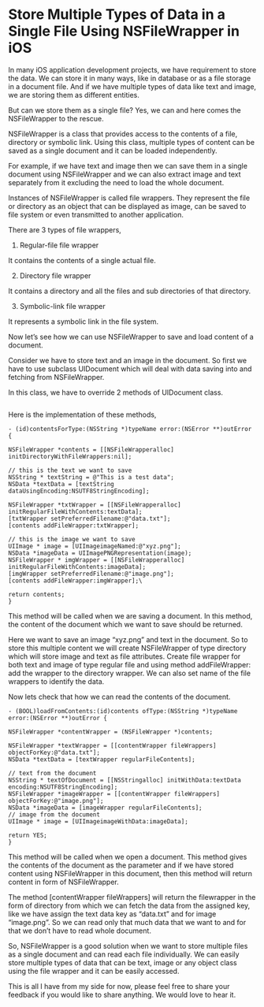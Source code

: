 Store Multiple Types of Data in a Single File Using NSFileWrapper in iOS  
========================================================================
In many iOS application development projects, we have requirement to store the data. We can store it in many ways, like in database or as a file storage in a document file. And if we have multiple types of data like text and image, we are storing them as different entities.

But can we store them as a single file? Yes, we can and here comes the NSFileWrapper to the rescue.

NSFileWrapper is a class that provides access to the contents of a file, directory or symbolic link. Using this class, multiple types of content can be saved as a single document and it can be loaded independently.

For example, if we have text and image then we can save them in a single document using NSFileWrapper and we can also extract image and text separately from it excluding the need to load the whole document.

Instances of NSFileWrapper is called file wrappers. They represent the file or directory as an object that can be displayed as image, can be saved to file system or even transmitted to another application.

There are 3 types of file wrappers,

1) Regular-file file wrapper

It contains the contents of a single actual file.

2) Directory file wrapper

It contains a directory and all the files and sub directories of that directory.

3) Symbolic-link file wrapper

It represents a symbolic link in the file system.

Now let’s see how we can use NSFileWrapper to save and load content of a document.

Consider we have to store text and an image in the document. So first we have to use subclass UIDocument which will deal with data saving into and fetching from NSFileWrapper.

In this class, we have to override 2 methods of UIDocument class.

![]()  
![]()  

Here is the implementation of these methods,

  
```   
- (id)contentsForType:(NSString *)typeName error:(NSError **)outError {
 
NSFileWrapper *contents = [[NSFileWrapperalloc] initDirectoryWithFileWrappers:nil];
 
// this is the text we want to save
NSString * textString = @"This is a test data";
NSData *textData = [textString dataUsingEncoding:NSUTF8StringEncoding];
 
NSFileWrapper *txtWrapper = [[NSFileWrapperalloc] initRegularFileWithContents:textData];
[txtWrapper setPreferredFilename:@"data.txt"];
[contents addFileWrapper:txtWrapper];
 
// this is the image we want to save
UIImage * image = [UIImageimageNamed:@"xyz.png"];
NSData *imageData = UIImagePNGRepresentation(image);
NSFileWrapper * imgWrapper = [[NSFileWrapperalloc] initRegularFileWithContents:imageData];
[imgWrapper setPreferredFilename:@"image.png"];
[contents addFileWrapper:imgWrapper];\
 
return contents;
}   
```

This method will be called when we are saving a document. In this method, the content of the document which we want to save should be returned.

Here we want to save an image “xyz.png” and text in the document. So to store this multiple content we will create NSFileWrapper of type directory which will store image and text as file attributes. Create file wrapper for both text and image of type regular file and using method addFileWrapper: add the wrapper to the directory wrapper. We can also set name of the file wrappers to identify the data.

Now lets check that how we can read the contents of the document.

```  
- (BOOL)loadFromContents:(id)contents ofType:(NSString *)typeName error:(NSError **)outError {
 
NSFileWrapper *contentWrapper = (NSFileWrapper *)contents;
 
NSFileWrapper *textWrapper = [[contentWrapper fileWrappers] objectForKey:@"data.txt"];
NSData *textData = [textWrapper regularFileContents];
 
// text from the document
NSString * textOfDocument = [[NSStringalloc] initWithData:textData encoding:NSUTF8StringEncoding];
NSFileWrapper *imageWrapper = [[contentWrapper fileWrappers] objectForKey:@"image.png"];
NSData *imageData = [imageWrapper regularFileContents];
// image from the document
UIImage * image = [UIImageimageWithData:imageData];
 
return YES;
}  
```  
This method will be called when we open a document. This method gives the contents of the document as the parameter and if we have stored content using NSFileWrapper in this document, then this method will return content in form of NSFileWrapper.

The method [contentWrapper fileWrappers] will return the filewrapper in the form of directory from which we can fetch the data from the assigned key, like we have assign the text data key as “data.txt” and for image “image.png”. So we can read only that much data that we want to and for that we don’t have to read whole document.

So, NSFileWrapper is a good solution when we want to store multiple files as a single document and can read each file individually. We can easily store multiple types of data that can be text, image or any object class using the file wrapper and it can be easily accessed.

This is all I have from my side for now, please feel free to share your feedback if you would like to share anything. We would love to hear it.


